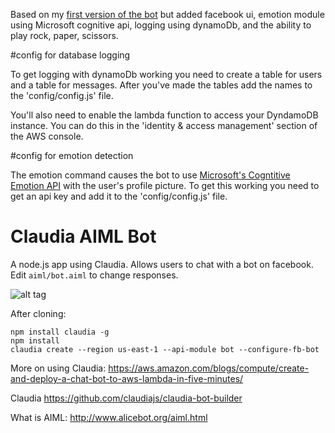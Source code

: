 Based on my [first version of the bot](https://github.com/kirkins/Claudia-AIML-Bot) but added facebook ui, emotion module using Microsoft cognitive api, logging using dynamoDb, and the ability to play rock, paper, scissors.

#config for database logging

To get logging with dynamoDb working you need to create a table for users and a table for messages. After you've made the tables add the names to the 'config/config.js' file.

You'll also need to enable the lambda function to access your DyndamoDB instance. You can do this in the 'identity & access management' section of the AWS console.  

#config for emotion detection

The emotion command causes the bot to use [Microsoft's Cogntitive Emotion API](https://www.microsoft.com/cognitive-services/en-us/emotion-api) with the user's profile picture. To get this working you need to get an api key and add it to the 'config/config.js' file.

# Claudia AIML Bot

A node.js app using Claudia. Allows users to chat with a bot on facebook. Edit `aiml/bot.aiml` to change responses.

   ![alt tag](http://i.imgur.com/EbVh02q.png)

After cloning:

    npm install claudia -g
    npm install
    claudia create --region us-east-1 --api-module bot --configure-fb-bot
More on using Claudia: https://aws.amazon.com/blogs/compute/create-and-deploy-a-chat-bot-to-aws-lambda-in-five-minutes/

Claudia https://github.com/claudiajs/claudia-bot-builder

What is AIML: http://www.alicebot.org/aiml.html

